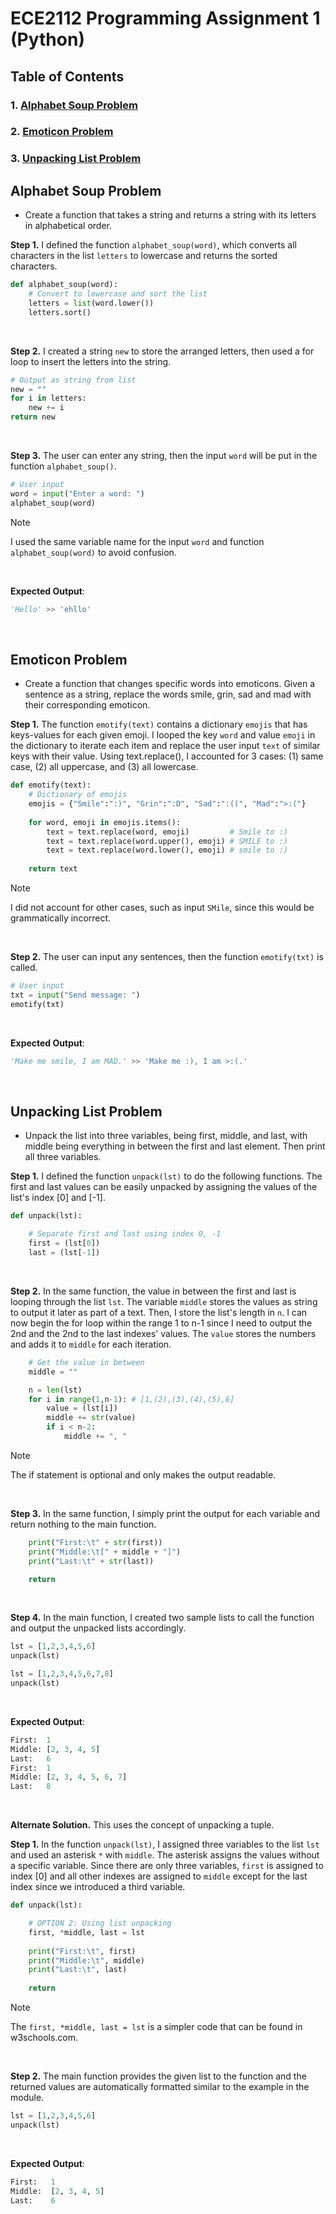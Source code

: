 # ECE2112 Programming Assignment 1 (Python)

## Table of Contents
### 1. [Alphabet Soup Problem](#anchor-alphabet_soup)
### 2. [Emoticon Problem](#anchor-emoticon)
### 3. [Unpacking List Problem](#anchor-unpacking_list)


<a name="anchor-alphabet_soup"></a>
## **Alphabet Soup Problem**
* Create a function that takes a string and returns a string with its letters in alphabetical order.

**Step 1.** I defined the function `alphabet_soup(word)`, which converts all characters in the list `letters` to lowercase and returns the sorted characters.
``` python
def alphabet_soup(word):
    # Convert to lowercase and sort the list
    letters = list(word.lower())
    letters.sort()
```
<br/>

**Step 2.** I created a string `new` to store the arranged letters, then used a for loop to insert the letters into the string.
``` python
# Output as string from list
new = ""
for i in letters:
    new += i
return new
```
<br/>

**Step 3.** The user can enter any string, then the input `word` will be put in the function `alphabet_soup()`.
``` python
# User input
word = input("Enter a word: ")
alphabet_soup(word)
```
> [!NOTE]
> I used the same variable name for the input `word` and function `alphabet_soup(word)` to avoid confusion.
<br/>

**Expected Output**: 
``` python
'Hello' >> 'ehllo'
```

<br/>


<a name="anchor-emoticon"></a>
## **Emoticon Problem**
* Create a function that changes specific words into emoticons. Given a sentence as a string, replace the words smile, grin, sad and mad with their corresponding emoticon.

**Step 1.** The function `emotify(text)` contains a dictionary `emojis` that has keys-values for each given emoji. I looped the key `word` and value `emoji` in the dictionary to iterate each item and replace the user input `text` of similar keys with their value. Using text.replace(), I accounted for 3 cases: (1) same case, (2) all uppercase, and (3) all lowercase.
``` python
def emotify(text):
    # Dictionary of emojis
    emojis = {"Smile":":)", "Grin":":D", "Sad":":((", "Mad":">:("}
    
    for word, emoji in emojis.items():
        text = text.replace(word, emoji)         # Smile to :)
        text = text.replace(word.upper(), emoji) # SMILE to :)
        text = text.replace(word.lower(), emoji) # smile to :)   
        
    return text
```
> [!NOTE]
> I did not account for other cases, such as input `SMile`, since this would be grammatically incorrect.
<br/>

**Step 2.** The user can input any sentences, then the function `emotify(txt)` is called.
``` python
# User input
txt = input("Send message: ")
emotify(txt)
```
<br/>

**Expected Output**: 
``` python
'Make me smile, I am MAD.' >> 'Make me :), I am >:(.'
```

<br/>


<a name="anchor-unpacking_list"></a>
## **Unpacking List Problem**
* Unpack the list into three variables, being first, middle, and last, with middle being everything in between the first and last element. Then print all three variables.

**Step 1.** I defined the function `unpack(lst)` to do the following functions. The first and last values can be easily unpacked by assigning the values of the list's index [0] and [-1].
``` python
def unpack(lst):

    # Separate first and last using index 0, -1
    first = (lst[0])
    last = (lst[-1])
```
<br/>

**Step 2.** In the same function, the value in between the first and last is looping through the list `lst`. The variable `middle` stores the values as string to output it later as part of a text. Then, I store the list's length in `n`. I can now begin the for loop within the range 1 to n-1 since I need to output the 2nd and the 2nd to the last indexes' values. The `value` stores the numbers and adds it to `middle` for each iteration.
``` python
    # Get the value in between
    middle = ""

    n = len(lst)
    for i in range(1,n-1): # [1,(2),(3),(4),(5),6]
        value = (lst[i])
        middle += str(value)
        if i < n-2: 
            middle += ", "
 ```
> [!NOTE]
> The if statement is optional and only makes the output readable.
<br/>

**Step 3.** In the same function, I simply print the output for each variable and return nothing to the main function.
``` python
    print("First:\t" + str(first))
    print("Middle:\t[" + middle + "]")
    print("Last:\t" + str(last))

    return 
```
<br/>

**Step 4.** In the main function, I created two sample lists to call the function and output the unpacked lists accordingly.
``` python
lst = [1,2,3,4,5,6]
unpack(lst)

lst = [1,2,3,4,5,6,7,8]
unpack(lst)
```
<br/>

**Expected Output**: 
``` python
First:	1
Middle:	[2, 3, 4, 5]
Last:	6
First:	1
Middle:	[2, 3, 4, 5, 6, 7]
Last:	8
```

<br/>

**Alternate Solution.** This uses the concept of unpacking a tuple.

**Step 1.** In the function `unpack(lst)`, I assigned three variables to the list `lst` and used an asterisk `*` with `middle`. The asterisk assigns the values without a specific variable. Since there are only three variables, `first` is assigned to index [0] and all other indexes are assigned to `middle` except for the last index since we introduced a third variable. 

``` python
def unpack(lst):

    # OPTION 2: Using list unpacking
    first, *middle, last = lst
    
    print("First:\t", first)
    print("Middle:\t", middle)
    print("Last:\t", last)
    
    return 
```
> [!NOTE]
> The `first, *middle, last = lst` is a simpler code that can be found in w3schools.com.
<br/>

**Step 2.** The main function provides the given list to the function and the returned values are automatically formatted similar to the example in the module.
``` python
lst = [1,2,3,4,5,6]
unpack(lst)
```
<br/>

**Expected Output**: 
``` python
First:	 1
Middle:	 [2, 3, 4, 5]
Last:	 6
```

<br/>

